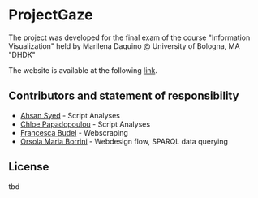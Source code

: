 # ProjectGaze

The project was developed for the final exam of the course "Information Visualization" held by Marilena Daquino @ University of Bologna, MA "DHDK"

The website is available at the following [link](https://ahsanv101.github.io/ProjectGaze/).

## Contributors and statement of responsibility
- [Ahsan Syed](mailto:muhammadahsan.syed@studio.unibo.it) - Script Analyses
- [Chloe Papadopoulou](mailto:chloi.papadopoulou@studio.unibo.it) - Script Analyses
- [Francesca Budel](mailto:francesca.budel@studio.unibo.it) - Webscraping
- [Orsola Maria Borrini](mailto:orsolamaria.borrini@studio.unibo.it) - Webdesign flow, SPARQL data querying

## License
tbd
